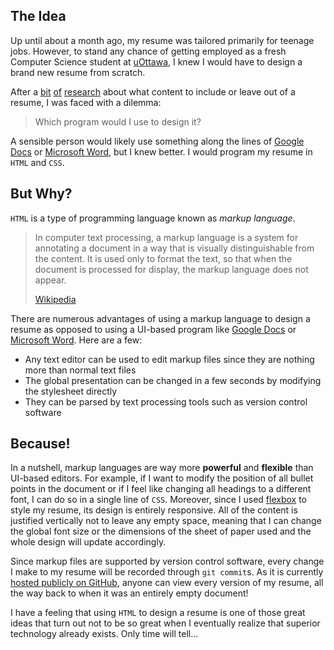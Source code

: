 ## The Idea

Up until about a month ago, my resume was tailored primarily for teenage jobs. However, to stand any chance of getting employed as a fresh Computer Science student at [uOttawa](https://www2.uottawa.ca/en), I knew I would have to design a brand new resume from scratch.

After a [bit](https://www.youtube.com/watch?v=r_Wf532f5X4) [of](https://www.youtube.com/watch?v=Tt08KmFfIYQ) [research](https://www.youtube.com/watch?v=BYUy1yvjHxE) about what content to include or leave out of a resume, I was faced with a dilemma:

> Which program would I use to design it?

A sensible person would likely use something along the lines of [Google Docs](https://www.google.ca/docs/about/) or [Microsoft Word](https://www.microsoft.com/en-us/microsoft-365/word), but I knew better. I would program my resume in `HTML` and `CSS`.

## But Why?

`HTML` is a type of programming language known as _markup language_.

> In computer text processing, a markup language is a system for annotating a document in a way that is visually distinguishable from the content. It is used only to format the text, so that when the document is processed for display, the markup language does not appear.
>
> [Wikipedia](https://en.wikipedia.org/wiki/Markup_language)

There are numerous advantages of using a markup language to design a resume as opposed to using a UI-based program like [Google Docs](https://www.google.ca/docs/about/) or [Microsoft Word](https://www.microsoft.com/en-us/microsoft-365/word). Here are a few:

- Any text editor can be used to edit markup files since they are nothing more than normal text files
- The global presentation can be changed in a few seconds by modifying the stylesheet directly
- They can be parsed by text processing tools such as version control software

[//]: # 'https://dev.to/practicalprogramming/advantages-of-document-markup-languages-vs-wysiwyg-editors-9f6'

## Because!

In a nutshell, markup languages are way more **powerful** and **flexible** than UI-based editors. For example, if I want to modify the position of all bullet points in the document or if I feel like changing all headings to a different font, I can do so in a single line of `CSS`. Moreover, since I used [flexbox](https://css-tricks.com/snippets/css/a-guide-to-flexbox/) to style my resume, its design is entirely responsive. All of the content is justified vertically not to leave any empty space, meaning that I can change the global font size or the dimensions of the sheet of paper used and the whole design will update accordingly.

Since markup files are supported by version control software, every change I make to my resume will be recorded through `git commit`s. As it is currently [hosted publicly on GitHub](https://github.com/Bricktech2000/Resume), anyone can view every version of my resume, all the way back to when it was an entirely empty document!

I have a feeling that using `HTML` to design a resume is one of those great ideas that turn out not to be so great when I eventually realize that superior technology already exists. Only time will tell...

